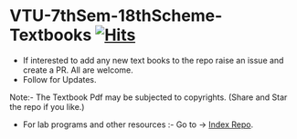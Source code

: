 
# VTU-7thSem-18thScheme-Textbooks [![Hits](https://hits.seeyoufarm.com/api/count/incr/badge.svg?url=https%3A%2F%2Fgithub.com%2FSANJAY-NT%2FVTU-7thSem-18thScheme-Textbooks&count_bg=%2379C83D&title_bg=%23555555&icon=&icon_color=%23E7E7E7&title=Views&edge_flat=false)](https://hits.seeyoufarm.com)






- If interested to add any new text books to the repo raise an issue and create a PR. All are welcome.
- Follow for Updates. 





Note:- The Textbook Pdf may be subjected to copyrights.
(Share and Star the repo if you like.) 
 
 
 
 
- For lab programs and other resources :- 
Go to -> [Index Repo](https://github.com/SANJAY-NT/VTU-Resources).
